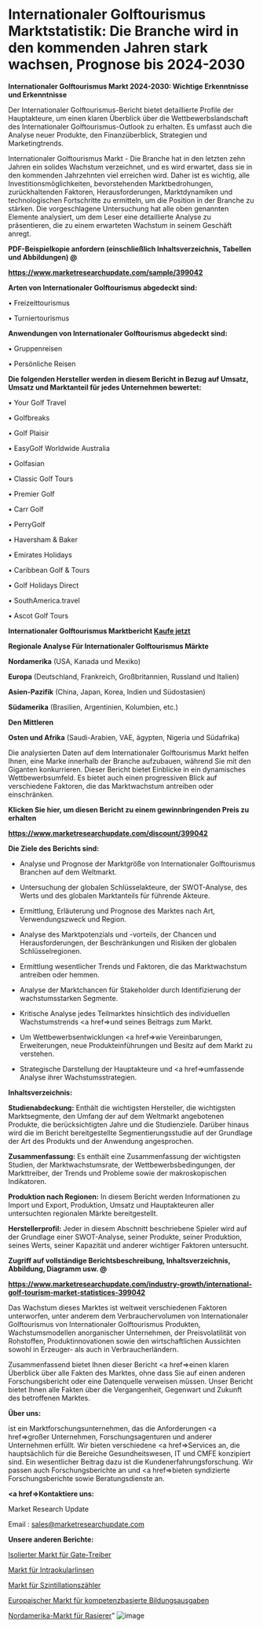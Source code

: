 # Internationaler Golftourismus Marktstatistik: Die Branche wird in den kommenden Jahren stark wachsen, Prognose bis 2024-2030

<strong>Internationaler Golftourismus Markt 2024-2030: Wichtige Erkenntnisse und Erkenntnisse</strong>

Der Internationaler Golftourismus-Bericht bietet detaillierte Profile der Hauptakteure, um einen klaren Überblick über die Wettbewerbslandschaft des Internationaler Golftourismus-Outlook zu erhalten. Es umfasst auch die Analyse neuer Produkte, den Finanzüberblick, Strategien und Marketingtrends.

Internationaler Golftourismus Markt - Die Branche hat in den letzten zehn Jahren ein solides Wachstum verzeichnet, und es wird erwartet, dass sie in den kommenden Jahrzehnten viel erreichen wird. Daher ist es wichtig, alle Investitionsmöglichkeiten, bevorstehenden Marktbedrohungen, zurückhaltenden Faktoren, Herausforderungen, Marktdynamiken und technologischen Fortschritte zu ermitteln, um die Position in der Branche zu stärken. Die vorgeschlagene Untersuchung hat alle oben genannten Elemente analysiert, um dem Leser eine detaillierte Analyse zu präsentieren, die zu einem erwarteten Wachstum in seinem Geschäft anregt.



<strong><b>PDF-Beispielkopie anfordern (einschließlich Inhaltsverzeichnis, Tabellen und Abbildungen) @ </b></strong>

<strong><a href=https://www.marketresearchupdate.com/sample/399042>

<strong>https://www.marketresearchupdate.com/sample/399042</u></a></strong></strong>



<strong>Arten von Internationaler Golftourismus abgedeckt sind:</strong>

• Freizeittourismus

• Turniertourismus



<strong>Anwendungen von Internationaler Golftourismus abgedeckt sind:</strong>

• Gruppenreisen

• Persönliche Reisen



<strong>Die folgenden Hersteller werden in diesem Bericht in Bezug auf Umsatz, Umsatz und Marktanteil für jedes Unternehmen bewertet:</strong>

• Your Golf Travel

• Golfbreaks

• Golf Plaisir

• EasyGolf Worldwide Australia

• Golfasian

• Classic Golf Tours

• Premier Golf

• Carr Golf

• PerryGolf

• Haversham & Baker

• Emirates Holidays

• Caribbean Golf & Tours

• Golf Holidays Direct

• SouthAmerica.travel

• Ascot Golf Tours



<strong>Internationaler Golftourismus Marktbericht <a href=https://www.marketresearchupdate.com/buynow/399042>Kaufe jetzt</a></strong>



<strong>Regionale Analyse Für Internationaler Golftourismus Märkte</strong>



<strong>Nordamerika</strong> (USA, Kanada und Mexiko)



<strong>Europa</strong> (Deutschland, Frankreich, Großbritannien, Russland und Italien)



<strong>Asien-Pazifik</strong> (China, Japan, Korea, Indien und Südostasien)



<strong>Südamerika</strong> (Brasilien, Argentinien, Kolumbien, etc.)



<strong>Den Mittleren</strong> 

<strong>Osten und Afrika</strong> (Saudi-Arabien, VAE, ägypten, Nigeria und Südafrika)

Die analysierten Daten auf dem Internationaler Golftourismus Markt helfen Ihnen, eine Marke innerhalb der Branche aufzubauen, während Sie mit den Giganten konkurrieren. Dieser Bericht bietet Einblicke in ein dynamisches Wettbewerbsumfeld. Es bietet auch einen progressiven Blick auf verschiedene Faktoren, die das Marktwachstum antreiben oder einschränken.



<strong>Klicken Sie hier, um diesen Bericht zu einem gewinnbringenden Preis zu erhalten
</strong>

<strong><a href=https://www.marketresearchupdate.com/discount/399042>https://www.marketresearchupdate.com/discount/399042</b></u></strong></a>



<strong>Die Ziele des Berichts sind:</strong>

- Analyse und Prognose der Marktgröße von Internationaler Golftourismus Branchen auf dem Weltmarkt.

- Untersuchung der globalen Schlüsselakteure, der SWOT-Analyse, des Werts und des globalen Marktanteils für führende Akteure.

- Ermittlung, Erläuterung und Prognose des Marktes nach Art, Verwendungszweck und Region.

- Analyse des Marktpotenzials und -vorteils, der Chancen und Herausforderungen, der Beschränkungen und Risiken der globalen Schlüsselregionen.

- Ermittlung wesentlicher Trends und Faktoren, die das Marktwachstum antreiben oder hemmen.

- Analyse der Marktchancen für Stakeholder durch Identifizierung der wachstumsstarken Segmente.

- Kritische Analyse jedes Teilmarktes hinsichtlich des individuellen Wachstumstrends <a href=>und</a> seines Beitrags zum Markt.

- Um Wettbewerbsentwicklungen <a href=>wie</a> Vereinbarungen, Erweiterungen, neue Produkteinführungen und Besitz auf dem Markt zu verstehen.

- Strategische Darstellung der Hauptakteure und <a href=>umfas</a>sende Analyse ihrer Wachstumsstrategien.



<strong>Inhaltsverzeichnis:</strong>



<strong>Studienabdeckung:</strong> Enthält die wichtigsten Hersteller, die wichtigsten Marktsegmente, den Umfang der auf dem Weltmarkt angebotenen Produkte, die berücksichtigten Jahre und die Studienziele. Darüber hinaus wird die im Bericht bereitgestellte Segmentierungsstudie auf der Grundlage der Art des Produkts und der Anwendung angesprochen.



<strong>Zusammenfassung:</strong> Es enthält eine Zusammenfassung der wichtigsten Studien, der Marktwachstumsrate, der Wettbewerbsbedingungen, der Markttreiber, der Trends und Probleme sowie der makroskopischen Indikatoren.



<strong>Produktion nach Regionen:</strong> In diesem Bericht werden Informationen zu Import und Export, Produktion, Umsatz und Hauptakteuren aller untersuchten regionalen Märkte bereitgestellt.



<strong>Herstellerprofil:</strong> Jeder in diesem Abschnitt beschriebene Spieler wird auf der Grundlage einer SWOT-Analyse, seiner Produkte, seiner Produktion, seines Werts, seiner Kapazität und anderer wichtiger Faktoren untersucht.



<strong><b>Zugriff auf vollständige Berichtsbeschreibung, Inhaltsverzeichnis, Abbildung, Diagramm usw. @ </b></strong>

<strong><a href=https://www.marketresearchupdate.com/industry-growth/international-golf-tourism-market-statistices-399042>https://www.marketresearchupdate.com/industry-growth/international-golf-tourism-market-statistices-399042</a></strong>

Das Wachstum dieses Marktes ist weltweit verschiedenen Faktoren unterworfen, unter anderem dem Verbrauchervolumen von Internationaler Golftourismus von Internationaler Golftourismus Produkten, Wachstumsmodellen anorganischer Unternehmen, der Preisvolatilität von Rohstoffen, Produktinnovationen sowie den wirtschaftlichen Aussichten sowohl in Erzeuger- als auch in Verbraucherländern.

Zusammenfassend bietet Ihnen dieser Bericht <a href=>einen</a> klaren Überblick über alle Fakten des Marktes, ohne dass Sie auf einen anderen Forschungsbericht oder eine Datenquelle verweisen müssen. Unser Bericht bietet Ihnen alle Fakten über die Vergangenheit, Gegenwart und Zukunft des betroffenen Marktes.



<strong>Über uns:</strong>

 ist ein Marktforschungsunternehmen, das die Anforderungen <a href=>großer</a> Unternehmen, Forschungsagenturen und anderer Unternehmen erfüllt. Wir bieten verschiedene <a href=>Services</a> an, die hauptsächlich für die Bereiche Gesundheitswesen, IT und CMFE konzipiert sind. Ein wesentlicher Beitrag dazu ist die Kundenerfahrungsforschung. Wir passen auch Forschungsberichte an und <a href=>bieten</a> syndizierte Forschungsberichte sowie Beratungsdienste an.



<strong><a href=>Kontaktiere uns:</a></strong>

Market Research Update

Email : sales@marketresearchupdate.com



<strong>Unsere anderen Berichte:</strong>

<a href=https://www.linkedin.com/pulse/isolated-gate-drivers-market-2023-2029-in-depth-report>Isolierter Markt für Gate-Treiber</a>

<a href=https://www.linkedin.com/pulse/intra-ocular-lens-market-size-trends-consumption-future>Markt für Intraokularlinsen</a>

<a href=https://www.linkedin.com/pulse/scintillation-counter-market-size-trends-consumption>Markt für Szintillationszähler</a>

<a href=https://www.linkedin.com/pulse/europe-competency-based-education-spending-market>Europaischer Markt für kompetenzbasierte Bildungsausgaben</a>

<a href=https://www.linkedin.com/pulse/north-america-shavers-market-2023-global-industry-analysis>Nordamerika-Markt für Rasierer</a>"
![image](https://github.com/RushikeshRI/news24analysis/assets/164026548/ddd9f27e-febd-4186-a1c2-ad51b02f3993)
